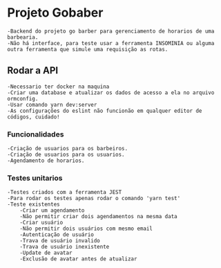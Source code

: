 # Projeto Gobaber
    -Backend do projeto go barber para gerenciamento de horarios de uma barbearia.
    -Não há interface, para teste usar a ferramenta INSOMINIA ou alguma outra ferramenta que simule uma requisição as rotas.

## Rodar a API
    -Necessario ter docker na maquina
    -Criar uma database e atualizar os dados de acesso a ela no arquivo ormconfig.
    -Usar comando yarn dev:server
    -As configurações do eslint não funcionão em qualquer editor de códigos, cuidado!

### Funcionalidades
    -Criação de usuarios para os barbeiros.
    -Criação de usuarios para os usuarios.
    -Agendamento de horarios.

### Testes unitarios
    -Testes criados com a ferramenta JEST
    -Para rodar os testes apenas rodar o comando 'yarn test'
    -Teste existentes
        -Criar um agendamento
        -Não permitir criar dois agendamentos na mesma data
        -Criar usuário
        -Não permitir dois usuários com mesmo email
        -Autenticação de usuário
        -Trava de usuário invalido
        -Trava de usuário inexistente
        -Update de avatar
        -Exclusão de avatar antes de atualizar